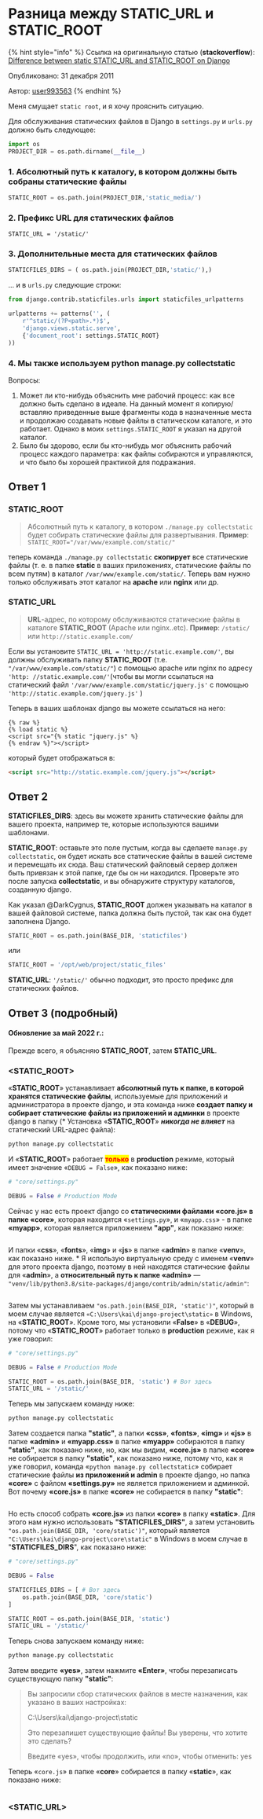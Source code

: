 # Разница между STATIC\_URL и STATIC\_ROOT

{% hint style="info" %}
Ссылка на оригинальную статью (**stackoverflow**): [Difference between static STATIC\_URL and STATIC\_ROOT on Django](https://stackoverflow.com/questions/8687927/difference-between-static-static-url-and-static-root-on-django)

Опубликовано: 31 декабря 2011

Автор: [user993563](https://stackoverflow.com/users/993563/user993563)
{% endhint %}

Меня смущает `static root`, и я хочу прояснить ситуацию.

Для обслуживания статических файлов в Django в `settings.py` и `urls.py` должно быть следующее:

```python
import os
PROJECT_DIR = os.path.dirname(__file__)
```

### 1. Абсолютный путь к каталогу, в котором должны быть собраны статические файлы

```python
STATIC_ROOT = os.path.join(PROJECT_DIR,'static_media/')
```

### 2. Префикс URL для статических файлов

```
STATIC_URL = '/static/'
```

### 3. Дополнительные места для статических файлов

```python
STATICFILES_DIRS = ( os.path.join(PROJECT_DIR,'static/'),)
```

... и в `urls.py` следующие строки:

```python
from django.contrib.staticfiles.urls import staticfiles_urlpatterns

urlpatterns += patterns('', (
    r'^static/(?P<path>.*)$',
    'django.views.static.serve',
    {'document_root': settings.STATIC_ROOT}
))
```

### 4. Мы также используем python manage.py collectstatic

Вопросы:

1. Может ли кто-нибудь объяснить мне рабочий процесс: как все должно быть сделано в идеале. На данный момент я копирую/вставляю приведенные выше фрагменты кода в назначенные места и продолжаю создавать новые файлы в статическом каталоге, и это работает. Однако в моих `settings.STATIC_ROOT` я указал на другой каталог.
2. Было бы здорово, если бы кто-нибудь мог объяснить рабочий процесс каждого параметра: как файлы собираются и управляются, и что было бы хорошей практикой для подражания.

## Ответ 1

### STATIC\_ROOT

> Абсолютный путь к каталогу, в котором `./manage.py collectstatic` будет собирать статические файлы для развертывания. **Пример**: `STATIC_ROOT="/var/www/example.com/static/"`

теперь команда `./manage.py collectstatic` **скопирует** все статические файлы (т. е. в папке **static** в ваших приложениях, статические файлы по всем путям) в каталог `/var/www/example.com/static/`. Теперь вам нужно только обслуживать этот каталог на **apache** или **nginx** или др.

### STATIC\_URL

> **URL**-адрес, по которому обслуживаются статические файлы в каталоге **STATIC\_ROOT** (Apache или nginx..etc). **Пример**: `/static/` или `http://static.example.com/`

Если вы установите `STATIC_URL = 'http://static.example.com/'`, вы должны обслуживать папку **STATIC\_ROOT** (т.е. `"/var/www/example.com/static/"`) с помощью apache или nginx по адресу `'http: //static.example.com/'`(чтобы вы могли ссылаться на статический файл `'/var/www/example.com/static/jquery.js'` с помощью `'http://static.example.com/jquery.js'` )

Теперь в ваших шаблонах django вы можете ссылаться на него:

```django
{% raw %}
{% load static %}
<script src="{% static "jquery.js" %}
{% endraw %}"></script>
```

который будет отображаться в:

```html
<script src="http://static.example.com/jquery.js"></script>
```

## Ответ 2

**STATICFILES\_DIRS**: здесь вы можете хранить статические файлы для вашего проекта, например те, которые используются вашими шаблонами.

**STATIC\_ROOT**: оставьте это поле пустым, когда вы сделаете `manage.py collectstatic`, он будет искать все статические файлы в вашей системе и перемещать их сюда. Ваш статический файловый сервер должен быть привязан к этой папке, где бы он ни находился. Проверьте это после запуска **collectstatic**, и вы обнаружите структуру каталогов, созданную django.

Как указал @DarkCygnus, **STATIC\_ROOT** должен указывать на каталог в вашей файловой системе, папка должна быть пустой, так как она будет заполнена Django.

```python
STATIC_ROOT = os.path.join(BASE_DIR, 'staticfiles')
```

или

```python
STATIC_ROOT = '/opt/web/project/static_files'
```

**STATIC\_URL**: `'/static/'` обычно подходит, это просто префикс для статических файлов.

## Ответ 3 (подробный)

#### Обновление за май 2022 г.:

Прежде всего, я объясняю **STATIC\_ROOT**, затем **STATIC\_URL**.

### \<STATIC\_ROOT>

«**STATIC\_ROOT**» устанавливает **абсолютный путь к папке, в которой хранятся статические файлы**, используемые для приложений и администратора в проекте django, и эта команда ниже **создает папку и собирает статические файлы из приложений и админки** в проекте django в папку (\* Установка «**STATIC\_ROOT**» _**никогда не влияет**_ на статический URL-адрес файла):

```bash
python manage.py collectstatic 
```

И «**STATIC\_ROOT**» работает <mark style="color:red;">**только**</mark> в **production** режиме, который имеет значение «`DEBUG = False`», как показано ниже:

```python
# "core/settings.py"

DEBUG = False # Production Mode
```

Сейчас у нас есть проект django со **статическими файлами «core.js» в папке «core»**, которая находится «`settings.py`», и «`myapp.css`» - в папке **«myapp»**, которая является приложением **"app"**, как показано ниже:

<figure><img src="../../.gitbook/assets/static_root_1.png" alt=""><figcaption></figcaption></figure>

И папки «**css**», «**fonts**», «**img**» и «**js**» в папке «**admin**» в папке «**venv**», как показано ниже. \* Я использую виртуальную среду с именем «**venv**» для этого проекта django, поэтому в ней находятся статические файлы для «**admin**», а **относительный путь к папке «admin»** — `"venv/lib/python3.8/site-packages/django/contrib/admin/static/admin"`:

<figure><img src="../../.gitbook/assets/static_root_venv (1).png" alt=""><figcaption></figcaption></figure>

Затем мы устанавливаем `"os.path.join(BASE_DIR, 'static')"`, который в моем случае является `«C:\Users\kai\django-project\static»` в Windows, на «**STATIC\_ROOT**». Кроме того, мы установили «**False**» в «**DEBUG**», потому что «**STATIC\_ROOT**» работает только в **production** режиме, как я уже говорил:

```python
# "core/settings.py"

DEBUG = False # Production Mode

STATIC_ROOT = os.path.join(BASE_DIR, 'static') # Вот здесь
STATIC_URL = '/static/'

```

Теперь мы запускаем команду ниже:

```bash
python manage.py collectstatic 
```

Затем создается папка **"static"**, а папки **«css»**, **«fonts»**, **«img»** и **«js»** в папке **«admin»** и **«myapp.css»** в папке **«myapp»** собираются в папку **"static"**, как показано ниже, но, как мы видим, **«core.js»** в папке **«core»** не собирается в папку **"static"**, как показано ниже, потому что, как я уже говорил, команда «`python manage.py collectstatic`» собирает статические файлы **из приложений и admin** в проекте django, но папка **«core»** с файлом **«settings.py»** не является приложением и админкой. Вот почему **«core.js»** в папке **«core»** не собирается в папку **"static"**:

<figure><img src="../../.gitbook/assets/static_root_collect.png" alt=""><figcaption></figcaption></figure>

Но есть способ собрать **«core.js»** из папки **«core»** в папку **«static»**. Для этого нам нужно использовать **"STATICFILES\_DIRS"**, а затем установить `"os.path.join(BASE_DIR, 'core/static')"`, который является `"C:\Users\kai\django-project\core\static"` в Windows в моем случае в "**STATICFILES\_DIRS**", как показано ниже:

```python
# "core/settings.py"

DEBUG = False

STATICFILES_DIRS = [ # Вот здесь
    os.path.join(BASE_DIR, 'core/static')
]

STATIC_ROOT = os.path.join(BASE_DIR, 'static')
STATIC_URL = '/static/'

```

Теперь снова запускаем команду ниже:

```bash
python manage.py collectstatic 
```

Затем введите **«yes»**, затем нажмите **«Enter»**, чтобы перезаписать существующую папку **"static"**:

> Вы запросили сбор статических файлов в месте назначения, как указано в ваших настройках:
>
> C:\Users\kai\django-project\static
>
> Это перезапишет существующие файлы! Вы уверены, что хотите это сделать?
>
> Введите «yes», чтобы продолжить, или «no», чтобы отменить: yes

Теперь «`core.js`» в папке «**core**» собирается в папку «**static**», как показано ниже:

<figure><img src="../../.gitbook/assets/static_root_core.png" alt=""><figcaption></figcaption></figure>

### \<STATIC\_URL>
